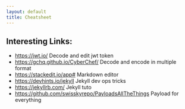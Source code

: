 ```yaml
---
layout: default
title: Cheatsheet
---
```


Interesting Links:
--------------
- https://jwt.io/                     Decode and edit jwt token
- https://gchq.github.io/CyberChef/   Decode and encode in multiple format
- https://stackedit.io/app#           Markdown editor
- https://devhints.io/jekyll          Jekyll dev ops tricks
- https://jekyllrb.com/               Jekyll tuto
- https://github.com/swisskyrepo/PayloadsAllTheThings   Payload for everything
